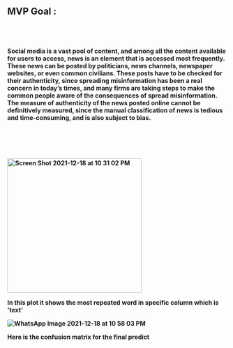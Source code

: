 





<h2>MVP Goal :


 <br>
 <br>
 <br>

<h4>Social media is a vast pool of content, and among all the content available for users to access, news is an element that is accessed most frequently. 
These news can be posted by politicians, news channels, newspaper websites, or even common civilians. 
These posts have to be checked for their authenticity,
since spreading misinformation has been a real concern in today’s times, and many firms are taking steps to make the common people aware of the consequences of spread misinformation. 
The measure of authenticity of the news posted online cannot be definitively measured, since the manual classification of news is tedious and time-consuming, and is also subject to bias.


  
  
  
  
  
  
  <br>
  
  
  
  <br>
  
  <br>
  <br>
  <br>
  <br>


  
  
  
  
<img width="308" alt="Screen Shot 2021-12-18 at 10 31 02 PM" src="https://user-images.githubusercontent.com/58592557/146673141-c0159db0-dffd-4432-8bf0-34b5600265a6.png">


In this plot it shows the most repeated word in specific  column which is 'text'



![WhatsApp Image 2021-12-18 at 10 58 03 PM](https://user-images.githubusercontent.com/58592557/146673219-759b1736-bbbf-44c5-818f-d76e6c959d86.jpeg)

Here is the confusion matrix for  the final predict 

  
